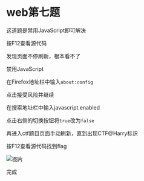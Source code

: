 # web第七题

这道题是禁用JavaScript即可解决

按F12查看源代码

发现页面不停刷新，根本看不了

禁用JavaScript

在Firefox地址栏中输入<code>about:config</code>

点击接受风险并继续

在搜索地址栏中输入javascript.enabled

点击右侧的切换按钮将<code>true</code>改为<code>false</code>

再进入ctf题目页面手动刷新，直到出现CTF@Harry标识

按F12查看源代码找到flag

![图片](https://github.com/mgy-qyqf/mgy-qyqf.github.io/blob/main/logs/ctf/web7_1.png?raw=true)

完成
